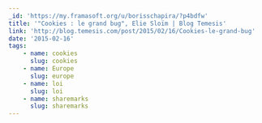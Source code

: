 ```yaml
---
_id: 'https://my.framasoft.org/u/borisschapira/?p4bdfw'
title: '"Cookies : le grand bug", Elie Sloïm | Blog Temesis'
link: 'http://blog.temesis.com/post/2015/02/16/Cookies-le-grand-bug'
date: '2015-02-16'
tags:
    - name: cookies
      slug: cookies
    - name: Europe
      slug: europe
    - name: loi
      slug: loi
    - name: sharemarks
      slug: sharemarks
---
```


<div class="markdown"><p></p></div>

